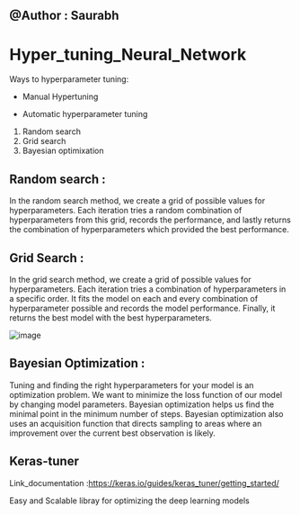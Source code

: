 ## @Author : Saurabh 
# Hyper_tuning_Neural_Network

Ways to hyperparameter tuning:

- Manual Hypertuning

- Automatic hyperparameter tuning

1.   Random search 
2.   Grid  search
3.   Bayesian optimixation

## Random search : 
In the random search method, we create a grid of possible values for hyperparameters. Each iteration tries a random combination of hyperparameters from this grid, records the performance, and lastly returns the combination of hyperparameters which provided the best performance.

## Grid Search :
In the grid search method, we create a grid of possible values for hyperparameters. Each iteration tries a combination of hyperparameters in a specific order. It fits the model on each and every combination of hyperparameter possible and records the model performance. Finally, it returns the best model with the best hyperparameters. 

![image](https://user-images.githubusercontent.com/54509629/126820027-7292922b-a65a-4252-8fe5-d1b256b3d2cb.png)

## Bayesian Optimization :
Tuning and finding the right hyperparameters for your model is an optimization problem. We want to minimize the loss function of our model by changing model parameters. Bayesian optimization helps us find the minimal point in the minimum number of steps. Bayesian optimization also uses an acquisition function that directs sampling to areas where an improvement over the current best observation is likely.

## Keras-tuner
Link_documentation :https://keras.io/guides/keras_tuner/getting_started/

Easy and Scalable libray for optimizing the deep learning models
